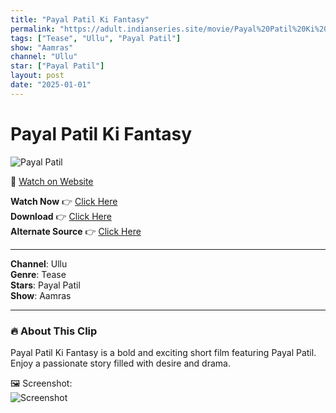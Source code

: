 ```yaml
---
title: "Payal Patil Ki Fantasy"
permalink: "https://adult.indianseries.site/movie/Payal%20Patil%20Ki%20Fantasy"
tags: ["Tease", "Ullu", "Payal Patil"]
show: "Aamras"
channel: "Ullu"
star: ["Payal Patil"]
layout: post
date: "2025-01-01"
---
```


# Payal Patil Ki Fantasy

![Payal Patil](https://shorts.desisins.com/wp-content/uploads/2024/05/Payal-Patil-Ki-Fantasy-Aamras-Ullu-DesiSins.com_.jpg)

🔗 [Watch on Website](https://adult.indianseries.site/movie/Payal%20Patil%20Ki%20Fantasy)

**Watch Now** 👉 [Click Here](https://adult.indianseries.site/movie/Payal%20Patil%20Ki%20Fantasy)  
**Download** 👉 [Click Here](https://adult.indianseries.site/movie/Payal%20Patil%20Ki%20Fantasy)  
**Alternate Source** 👉 [Click Here](https://adult.indianseries.site/movie/Payal%20Patil%20Ki%20Fantasy)

---

**Channel**: Ullu  
**Genre**: Tease  
**Stars**: Payal Patil  
**Show**: Aamras

---

### 🔥 About This Clip

Payal Patil Ki Fantasy is a bold and exciting short film featuring Payal Patil. Enjoy a passionate story filled with desire and drama.
 
🖼️ Screenshot:  
![Screenshot](https://shorts.desisins.com/wp-content/uploads/2024/05/Payal-Patil-Ki-Fantasy-Aamras-Ullu-DesiSins.com_.jpg)
